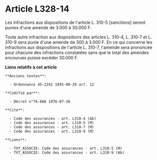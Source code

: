 # Article L328-14

Les infractions aux dispositions de l'article L. 310-5 [*sanctions*] seront punies d'une amende de 3.000 à 30.000 F.

Toute autre infraction aux dispositions des articles L. 310-4, L. 310-7 et L. 310-9 sera punie d'une amende de 300 à 3.000 F.
En ce qui concerne les infractions aux dispositions de l'article L. 310-7, l'amende sera prononcée pour chacune des
infractions constatées sans que le total des amendes encourues puisse excéder 30.000 F.

**Liens relatifs à cet article**

	**Anciens textes**:

	  - Ordonnance 45-2241 1945-09-29 art. 12

	**Codifié par**:

	  - Décret n°76-666 1976-07-16

	**Cite**:

	  - Code des assurances - art. L310-4 (Ab)
	  - Code des assurances - art. L310-5 (M)
	  - Code des assurances - art. L310-7 (M)
	  - Code des assurances - art. L310-9 (M)

	**Liens**:

	  - TXT_ASSOCIE: Code des assurances - art. L310-5 (M)
	  - TXT_ASSOCIE: Code des assurances - art. L310-9 (Ab)
